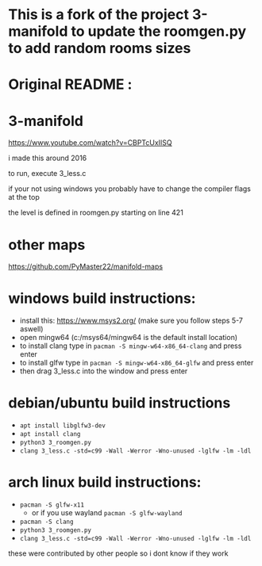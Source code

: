 # This is a fork of the project 3-manifold to update the roomgen.py to add random rooms sizes

# Original README :

# 3-manifold


https://www.youtube.com/watch?v=CBPTcUxIISQ

i made this around 2016



to run, execute 3_less.c

if your not using windows you probably have to change the compiler flags at the top

the level is defined in roomgen.py starting on line 421

# other maps

https://github.com/PyMaster22/manifold-maps

# windows build instructions:

- install this: https://www.msys2.org/ (make sure you follow steps 5-7 aswell)
- open mingw64 (c:/msys64/mingw64 is the default install location)
- to install clang type in ``pacman -S mingw-w64-x86_64-clang`` and press enter 
- to install glfw type in ``pacman -S mingw-w64-x86_64-glfw`` and press enter
- then drag 3_less.c into the window and press enter

# debian/ubuntu build instructions
- `apt install libglfw3-dev`
- `apt install clang`
- `python3 3_roomgen.py`
- `clang 3_less.c -std=c99 -Wall -Werror -Wno-unused -lglfw -lm -ldl`

# arch linux build instructions:

- `pacman -S glfw-x11`
    - or if you use wayland `pacman -S glfw-wayland`
- `pacman -S clang`
- `python3 3_roomgen.py`
- `clang 3_less.c -std=c99 -Wall -Werror -Wno-unused -lglfw -lm -ldl`


these were contributed by other people so i dont know if they work

